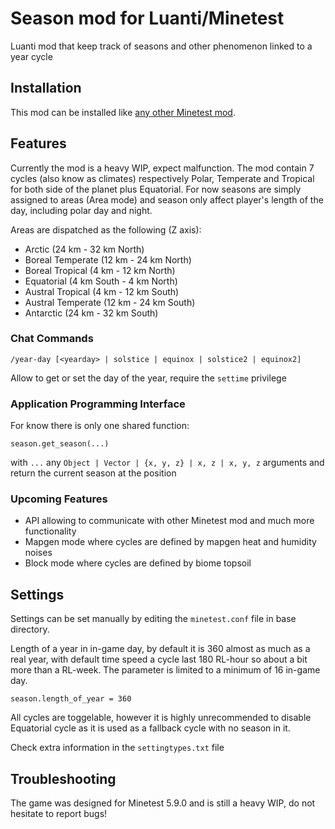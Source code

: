 # Season mod for Luanti/Minetest

Luanti mod that keep track of seasons and other phenomenon linked to a year cycle

## Installation

This mod can be installed like
[any other Minetest mod](https://wiki.minetest.net/Installing_Mods).

## Features

Currently the mod is a heavy WIP, expect malfunction. The mod contain 7 cycles
(also know as climates) respectively Polar, Temperate and Tropical for both side of the planet
plus Equatorial. For now seasons are simply assigned to areas (Area mode) and season only affect
player's length of the day, including polar day and night.

Areas are dispatched as the following (Z axis):
- Arctic			(24 km - 32 km North)
- Boreal Temperate	(12 km - 24 km North)
- Boreal Tropical	(4 km - 12 km North)
- Equatorial 		(4 km South - 4 km North)
- Austral Tropical	(4 km - 12 km South)
- Austral Temperate	(12 km - 24 km South)
- Antarctic			(24 km - 32 km South)

### Chat Commands

`/year-day [<yearday> | solstice | equinox | solstice2 | equinox2]`

Allow to get or set the day of the year, require the `settime` privilege

### Application Programming Interface

For know there is only one shared function:

`season.get_season(...)`

with `...` any `Object | Vector | {x, y, z} | x, z | x, y, z` arguments and return the current season at the position

### Upcoming Features

- API allowing to communicate with other Minetest mod and much more functionality
- Mapgen mode where cycles are defined by mapgen heat and humidity noises
- Block mode where cycles are defined by biome topsoil

## Settings

Settings can be set manually by editing the `minetest.conf` file in base directory.

Length of a year in in-game day, by default it is 360 almost as much as a real year, with
default time speed a cycle last 180 RL-hour so about a bit more than a RL-week. The
parameter is limited to a minimum of 16 in-game day.

`season.length_of_year = 360`

All cycles are toggelable, however it is highly unrecommended to disable Equatorial cycle as it is
used as a fallback cycle with no season in it.

Check extra information in the `settingtypes.txt` file

## Troubleshooting

The game was designed for Minetest 5.9.0 and is still a heavy WIP, do not hesitate to report bugs!

